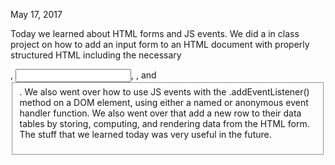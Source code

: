 May 17, 2017

Today we learned about HTML forms and JS events.  We did a in class project on how to add an input form to an HTML document with properly structured HTML including the necessary <form>, <input>, <label>, and <fieldset>.  We also went over how to use JS events with the .addEventListener() method on a DOM element, using either a named or anonymous event handler function.  We also went over that add a new row to their data tables by storing, computing, and rendering data from the HTML form.  The stuff that we learned today was very useful in the future.
